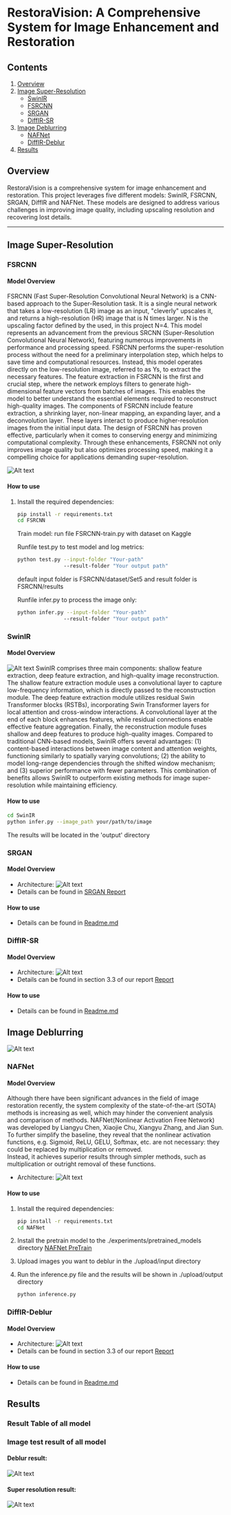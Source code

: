 # RestoraVision: A Comprehensive System for Image Enhancement and Restoration

## Contents
1. [Overview](#overview)
2. [Image Super-Resolution](#image-super-resolution)
   - [SwinIR](#swinir)
   - [FSRCNN](#fsrcnn)
   - [SRGAN](#srgan)
   - [DiffIR-SR](#diffir-sr)
3. [Image Deblurring](#image-deblurring)
   - [NAFNet](#nafnet)
   - [DiffIR-Deblur](#diffir-deblur)
4. [Results](#results)

## Overview
RestoraVision is a comprehensive system for image enhancement and restoration. This project leverages five different models: SwinIR, FSRCNN, SRGAN, DiffIR and NAFNet. These models are designed to address various challenges in improving image quality, including upscaling resolution and recovering lost details.

---

## Image Super-Resolution
### FSRCNN
#### Model Overview
FSRCNN (Fast Super-Resolution Convolutional Neural Network) is a CNN-based approach to the Super-Resolution task. It is a single neural network that takes a low-resolution (LR) image as an input, "cleverly" upscales it, and returns a high-resolution (HR) image that is N times larger. N is the upscaling factor defined by the used, in this project N=4. This model represents an advancement from the previous SRCNN (Super-Resolution Convolutional Neural Network), featuring numerous improvements in performance and processing speed. 
FSRCNN performs the super-resolution process without the need for a preliminary interpolation step, which helps to save time and computational resources. Instead, this model operates directly on the low-resolution image, referred to as Ys, to extract the necessary features.
The feature extraction in FSRCNN is the first and crucial step, where the network employs filters to generate high-dimensional feature vectors from batches of images. This enables the model to better understand the essential elements required to reconstruct high-quality images.
The components of FSRCNN include feature extraction, a shrinking layer, non-linear mapping, an expanding layer, and a deconvolution layer. These layers interact to produce higher-resolution images from the initial input data. The design of FSRCNN has proven effective, particularly when it comes to conserving energy and minimizing computational complexity.
Through these enhancements, FSRCNN not only improves image quality but also optimizes processing speed, making it a compelling choice for applications demanding super-resolution.

![Alt text](https://github.com/quaqducc/RestoraVision/blob/main/Image%20Super%20Resolution/FSRCNN/Report/FSRCNN-super-resolution-model.png)


#### How to use
1. Install the required dependencies:
   ```bash
   pip install -r requirements.txt
   cd FSRCNN
   ```
   Train model: run file FSRCNN-train.py with dataset on Kaggle
   
   Runfile test.py to test model and log metrics:
   ```bash
   python test.py --input-folder "Your-path" 
                  --result-folder "Your output path"
   ```
   default input folder is FSRCNN/dataset/Set5 and result folder is FSRCNN/results

   Runfile infer.py to process the image only:
   ```bash
   python infer.py --input-folder "Your-path" 
                  --result-folder "Your output path"
   ```

 ### SwinIR
 #### Model Overview  
 ![Alt text](https://github.com/quaqducc/RestoraVision/blob/main/Image%20Super%20Resolution/SwinIR/figs/design.png)
SwinIR comprises three main components: shallow feature extraction, deep feature extraction, and high-quality image reconstruction. The shallow feature extraction module uses a convolutional layer to capture low-frequency information, which is directly passed to the reconstruction module. The deep feature extraction module utilizes residual Swin Transformer blocks (RSTBs), incorporating Swin Transformer layers for local attention and cross-window interactions. A convolutional layer at the end of each block enhances features, while  residual connections enable effective feature aggregation. Finally, the reconstruction module fuses shallow and deep features to produce high-quality images. Compared to traditional CNN-based models, SwinIR offers several advantages: (1) content-based interactions between image content and attention weights, functioning similarly to spatially varying convolutions; (2) the ability to model long-range dependencies through the shifted window mechanism; and (3) superior performance with fewer parameters. This combination of benefits allows SwinIR to outperform existing methods for image super-resolution while maintaining efficiency.
 #### How to use
 ```bash
cd SwinIR
python infer.py --image_path your/path/to/image
 ```
The results will be located in the 'output' directory

 ### SRGAN
 #### Model Overview  
 - Architecture: ![Alt text](https://github.com/quaqducc/RestoraVision/blob/main/Image%20Super%20Resolution/SRGAN/Report/SRGAN%20Architecture.png)
 - Details can be found in [SRGAN Report](https://github.com/quaqducc/RestoraVision/blob/main/Image%20Super%20Resolution/SRGAN/Report/SRGAN%20-%2020225467.docx)
 #### How to use
 - Details can be found in [Readme.md](https://github.com/AnKun10/SRGAN-from-scratch/blob/main/README.md)

   
 ### DiffIR-SR
 #### Model Overview  
 - Architecture: ![Alt text](https://github.com/quaqducc/RestoraVision/blob/main/Image%20Deblurring/DiffIR-Deblur/figs/DiffIR-FullArch.png)
 - Details can be found in section 3.3 of our report [Report](RestoraVision\Report\Final-Deep-Learning-Project-2024-1.pdf)
 #### How to use
 - Details can be found in [Readme.md](https://github.com/AnKun10/SRGAN-from-scratch/blob/main/README.md)


## Image Deblurring
![Alt text](https://github.com/quaqducc/RestoraVision/blob/main/Image%20Deblurring/NAFNet/figures/deblur.gif)
### NAFNet
#### Model Overview  
Although there have been significant advances in the field of image restoration recently, the system complexity of the state-of-the-art (SOTA) methods is increasing as well, which may hinder the convenient analysis and comparison of methods.
NAFNet(Nonlinear Activation Free Network) was developed by Liangyu Chen, Xiaojie Chu, Xiangyu Zhang, and Jian Sun. To further simplify the baseline, they reveal that the nonlinear activation functions, e.g. Sigmoid, ReLU, GELU, Softmax, etc. are not necessary: they could be replaced by multiplication or removed.  
Instead, it achieves superior results through simpler methods, such as multiplication or outright removal of these functions.
- Architecture: ![Alt text](https://github.com/quaqducc/RestoraVision/blob/main/Image%20Deblurring/NAFNet/figures/NAFSSR_arch.jpg)
#### How to use
1. Install the required dependencies:
   ```bash
   pip install -r requirements.txt
   cd NAFNet
   ```
2. Install the pretrain model to the ./experiments/pretrained_models directory [NAFNet PreTrain](https://drive.google.com/file/d/1bTowGIb_hKX5laXjDA55CJsn9yLJwFtp/view)

3. Upload images you want to deblur in the ./upload/input directory

4. Run the inference.py file and the results will be shown in ./upload/output directory
   ```bash
   python inference.py
   ```

 ### DiffIR-Deblur
 #### Model Overview  
 - Architecture: ![Alt text](https://github.com/quaqducc/RestoraVision/blob/main/Image%20Deblurring/DiffIR-Deblur/figs/DiffIR-FullArch.png)
 - Details can be found in section 3.3 of our report [Report](RestoraVision\Report\Final-Deep-Learning-Project-2024-1.pdf)
 #### How to use
 - Details can be found in [Readme.md](https://github.com/AnKun10/SRGAN-from-scratch/blob/main/README.md)

## Results
### Result Table of all model
### Image test result of all model
#### Deblur result:
 ![Alt text](Result/Deblur.png)
#### Super resolution result:
 ![Alt text](Result/SR.png)




